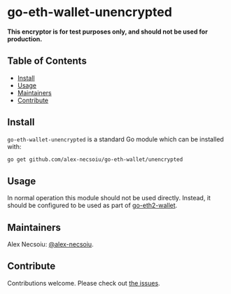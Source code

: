 # go-eth-wallet-unencrypted

**This encryptor is for test purposes only, and should not be used for production.**

## Table of Contents

- [Install](#install)
- [Usage](#usage)
- [Maintainers](#maintainers)
- [Contribute](#contribute)

## Install

`go-eth-wallet-unencrypted` is a standard Go module which can be installed with:

```sh
go get github.com/alex-necsoiu/go-eth-wallet/unencrypted
```

## Usage

In normal operation this module should not be used directly.  Instead, it should be configured to be used as part of [go-eth2-wallet](https://github.com/alex-necsoiu/go-eth-wallet).

## Maintainers

Alex Necsoiu: [@alex-necsoiu](https://github.com/alex-necsoiu).

## Contribute

Contributions welcome. Please check out [the issues](https://github.com/alex-necsoiu/go-eth-wallet/unencrypted/issues).
